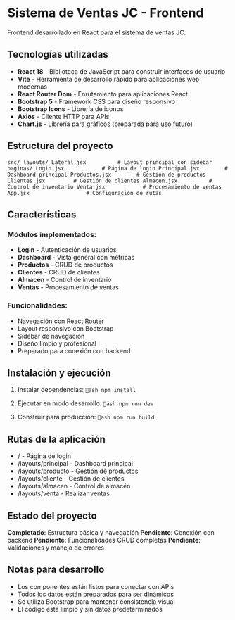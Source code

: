 ﻿# Sistema de Ventas JC - Frontend

Frontend desarrollado en React para el sistema de ventas JC.

## Tecnologías utilizadas

- **React 18** - Biblioteca de JavaScript para construir interfaces de usuario
- **Vite** - Herramienta de desarrollo rápido para aplicaciones web modernas
- **React Router Dom** - Enrutamiento para aplicaciones React
- **Bootstrap 5** - Framework CSS para diseño responsivo
- **Bootstrap Icons** - Librería de iconos
- **Axios** - Cliente HTTP para APIs
- **Chart.js** - Librería para gráficos (preparada para uso futuro)

## Estructura del proyecto

`
src/
 layouts/
    Lateral.jsx          # Layout principal con sidebar
 paginas/
    Login.jsx            # Página de login
    Principal.jsx        # Dashboard principal
    Productos.jsx        # Gestión de productos
    Clientes.jsx         # Gestión de clientes
    Almacen.jsx          # Control de inventario
    Venta.jsx            # Procesamiento de ventas
 App.jsx                  # Configuración de rutas
`

## Características

### Módulos implementados:
-  **Login** - Autenticación de usuarios
-  **Dashboard** - Vista general con métricas
-  **Productos** - CRUD de productos
-  **Clientes** - CRUD de clientes  
-  **Almacén** - Control de inventario
-  **Ventas** - Procesamiento de ventas

### Funcionalidades:
- Navegación con React Router
- Layout responsivo con Bootstrap
- Sidebar de navegación
- Diseño limpio y profesional
- Preparado para conexión con backend

## Instalación y ejecución

1. Instalar dependencias:
`ash
npm install
`

2. Ejecutar en modo desarrollo:
`ash
npm run dev
`

3. Construir para producción:
`ash
npm run build
`

## Rutas de la aplicación

- / - Página de login
- /layouts/principal - Dashboard principal
- /layouts/producto - Gestión de productos
- /layouts/cliente - Gestión de clientes
- /layouts/almacen - Control de almacén
- /layouts/venta - Realizar ventas

## Estado del proyecto

 **Completado**: Estructura básica y navegación
 **Pendiente**: Conexión con backend
 **Pendiente**: Funcionalidades CRUD completas
 **Pendiente**: Validaciones y manejo de errores

## Notas para desarrollo

- Los componentes están listos para conectar con APIs
- Todos los datos están preparados para ser dinámicos
- Se utiliza Bootstrap para mantener consistencia visual
- El código está limpio y sin datos predeterminados

